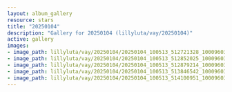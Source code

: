```yaml
---
layout: album_gallery
resource: stars
title: "20250104"
description: "Gallery for 20250104 (lillyluta/vay/20250104)"
active: gallery
images:
- image_path: lillyluta/vay/20250104/20250104_100513_512721328_10009603142457610_1399837847072093526_n.jpg
- image_path: lillyluta/vay/20250104/20250104_100513_512852025_10009603402457584_7152191059799363042_n.jpg
- image_path: lillyluta/vay/20250104/20250104_100513_512879214_10009603395790918_8115264387111420416_n.jpg
- image_path: lillyluta/vay/20250104/20250104_100513_513846542_10009603295790928_2593731485923919738_n.jpg
- image_path: lillyluta/vay/20250104/20250104_100513_514100951_10009603369124254_1792417422866942947_n.jpg
---
```

